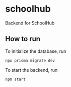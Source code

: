 # schoolhub

Backend for SchoolHub
## How to run

To initialize the database, run

`npx prisma migrate dev`


To start the backend, run

`npm start`